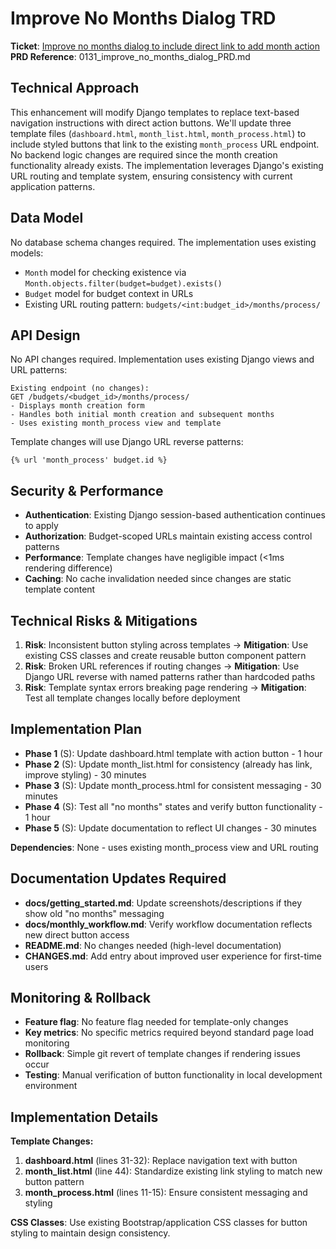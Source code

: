 # Improve No Months Dialog TRD

**Ticket**: [Improve no months dialog to include direct link to add month action](https://github.com/MarcinOrlowski/pyggy-expense-tracker/issues/131)
**PRD Reference**: 0131_improve_no_months_dialog_PRD.md

## Technical Approach

This enhancement will modify Django templates to replace text-based navigation instructions with direct action buttons. We'll update three template files (`dashboard.html`, `month_list.html`, `month_process.html`) to include styled buttons that link to the existing `month_process` URL endpoint. No backend logic changes are required since the month creation functionality already exists. The implementation leverages Django's existing URL routing and template system, ensuring consistency with current application patterns.

## Data Model

No database schema changes required. The implementation uses existing models:
- `Month` model for checking existence via `Month.objects.filter(budget=budget).exists()`
- `Budget` model for budget context in URLs
- Existing URL routing pattern: `budgets/<int:budget_id>/months/process/`

## API Design

No API changes required. Implementation uses existing Django views and URL patterns:

```text
Existing endpoint (no changes):
GET /budgets/<budget_id>/months/process/
- Displays month creation form
- Handles both initial month creation and subsequent months
- Uses existing month_process view and template
```

Template changes will use Django URL reverse patterns:
```django
{% url 'month_process' budget.id %}
```

## Security & Performance

- **Authentication**: Existing Django session-based authentication continues to apply
- **Authorization**: Budget-scoped URLs maintain existing access control patterns
- **Performance**: Template changes have negligible impact (<1ms rendering difference)
- **Caching**: No cache invalidation needed since changes are static template content

## Technical Risks & Mitigations

1. **Risk**: Inconsistent button styling across templates → **Mitigation**: Use existing CSS classes and create reusable button component pattern
2. **Risk**: Broken URL references if routing changes → **Mitigation**: Use Django URL reverse with named patterns rather than hardcoded paths
3. **Risk**: Template syntax errors breaking page rendering → **Mitigation**: Test all template changes locally before deployment

## Implementation Plan

- **Phase 1** (S): Update dashboard.html template with action button - 1 hour
- **Phase 2** (S): Update month_list.html for consistency (already has link, improve styling) - 30 minutes  
- **Phase 3** (S): Update month_process.html for consistent messaging - 30 minutes
- **Phase 4** (S): Test all "no months" states and verify button functionality - 1 hour
- **Phase 5** (S): Update documentation to reflect UI changes - 30 minutes

**Dependencies**: None - uses existing month_process view and URL routing

## Documentation Updates Required

- **docs/getting_started.md**: Update screenshots/descriptions if they show old "no months" messaging
- **docs/monthly_workflow.md**: Verify workflow documentation reflects new direct button access
- **README.md**: No changes needed (high-level documentation)
- **CHANGES.md**: Add entry about improved user experience for first-time users

## Monitoring & Rollback

- **Feature flag**: No feature flag needed for template-only changes
- **Key metrics**: No specific metrics required beyond standard page load monitoring
- **Rollback**: Simple git revert of template changes if rendering issues occur
- **Testing**: Manual verification of button functionality in local development environment

## Implementation Details

**Template Changes:**
1. **dashboard.html** (lines 31-32): Replace navigation text with button
2. **month_list.html** (line 44): Standardize existing link styling to match new button pattern
3. **month_process.html** (lines 11-15): Ensure consistent messaging and styling

**CSS Classes**: Use existing Bootstrap/application CSS classes for button styling to maintain design consistency.